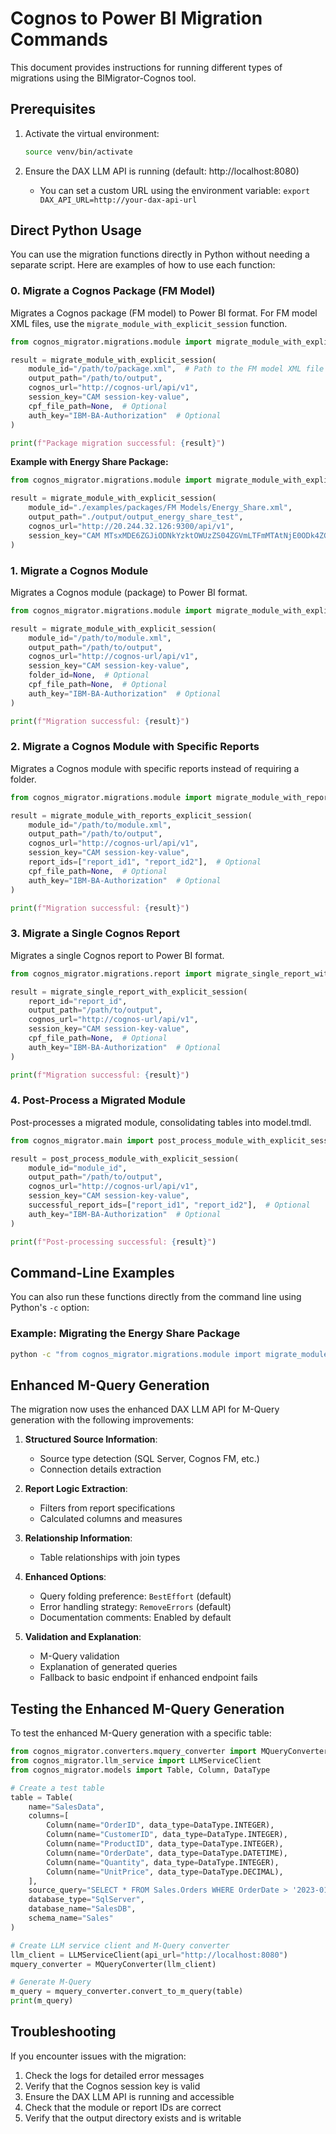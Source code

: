 # Cognos to Power BI Migration Commands

This document provides instructions for running different types of migrations using the BIMigrator-Cognos tool.

## Prerequisites

1. Activate the virtual environment:
   ```bash
   source venv/bin/activate
   ```

2. Ensure the DAX LLM API is running (default: http://localhost:8080)
   - You can set a custom URL using the environment variable: `export DAX_API_URL=http://your-dax-api-url`

## Direct Python Usage

You can use the migration functions directly in Python without needing a separate script. Here are examples of how to use each function:

### 0. Migrate a Cognos Package (FM Model)

Migrates a Cognos package (FM model) to Power BI format. For FM model XML files, use the `migrate_module_with_explicit_session` function.

```python
from cognos_migrator.migrations.module import migrate_module_with_explicit_session

result = migrate_module_with_explicit_session(
    module_id="/path/to/package.xml",  # Path to the FM model XML file
    output_path="/path/to/output",
    cognos_url="http://cognos-url/api/v1",
    session_key="CAM session-key-value",
    cpf_file_path=None,  # Optional
    auth_key="IBM-BA-Authorization"  # Optional
)

print(f"Package migration successful: {result}")
```

**Example with Energy Share Package:**

```python
from cognos_migrator.migrations.module import migrate_module_with_explicit_session

result = migrate_module_with_explicit_session(
    module_id="./examples/packages/FM Models/Energy_Share.xml",
    output_path="./output/output_energy_share_test",
    cognos_url="http://20.244.32.126:9300/api/v1",
    session_key="CAM MTsxMDE6ZGJiODNkYzktOWUzZS04ZGVmLTFmMTAtNjE0ODk4ZGU2ZGRhOjIwODUxMjA4MzE7MDszOzA7"
)
```

### 1. Migrate a Cognos Module

Migrates a Cognos module (package) to Power BI format.

```python
from cognos_migrator.migrations.module import migrate_module_with_explicit_session

result = migrate_module_with_explicit_session(
    module_id="/path/to/module.xml",
    output_path="/path/to/output",
    cognos_url="http://cognos-url/api/v1",
    session_key="CAM session-key-value",
    folder_id=None,  # Optional
    cpf_file_path=None,  # Optional
    auth_key="IBM-BA-Authorization"  # Optional
)

print(f"Migration successful: {result}")
```

### 2. Migrate a Cognos Module with Specific Reports

Migrates a Cognos module with specific reports instead of requiring a folder.

```python
from cognos_migrator.migrations.module import migrate_module_with_reports_explicit_session

result = migrate_module_with_reports_explicit_session(
    module_id="/path/to/module.xml",
    output_path="/path/to/output",
    cognos_url="http://cognos-url/api/v1",
    session_key="CAM session-key-value",
    report_ids=["report_id1", "report_id2"],  # Optional
    cpf_file_path=None,  # Optional
    auth_key="IBM-BA-Authorization"  # Optional
)

print(f"Migration successful: {result}")
```

### 3. Migrate a Single Cognos Report

Migrates a single Cognos report to Power BI format.

```python
from cognos_migrator.migrations.report import migrate_single_report_with_explicit_session

result = migrate_single_report_with_explicit_session(
    report_id="report_id",
    output_path="/path/to/output",
    cognos_url="http://cognos-url/api/v1",
    session_key="CAM session-key-value",
    cpf_file_path=None,  # Optional
    auth_key="IBM-BA-Authorization"  # Optional
)

print(f"Migration successful: {result}")
```

### 4. Post-Process a Migrated Module

Post-processes a migrated module, consolidating tables into model.tmdl.

```python
from cognos_migrator.main import post_process_module_with_explicit_session

result = post_process_module_with_explicit_session(
    module_id="module_id",
    output_path="/path/to/output",
    cognos_url="http://cognos-url/api/v1",
    session_key="CAM session-key-value",
    successful_report_ids=["report_id1", "report_id2"],  # Optional
    auth_key="IBM-BA-Authorization"  # Optional
)

print(f"Post-processing successful: {result}")
```

## Command-Line Examples

You can also run these functions directly from the command line using Python's `-c` option:

### Example: Migrating the Energy Share Package

```bash
python -c "from cognos_migrator.migrations.module import migrate_module_with_explicit_session; print(migrate_module_with_explicit_session('./examples/packages/FM Models/Energy_Share.xml', './output/output_energy_share_test', 'http://20.244.32.126:9300/api/v1', 'CAM MTsxMDE6ZGJiODNkYzktOWUzZS04ZGVmLTFmMTAtNjE0ODk4ZGU2ZGRhOjIwODUxMjA4MzE7MDszOzA7'))"
```

## Enhanced M-Query Generation

The migration now uses the enhanced DAX LLM API for M-Query generation with the following improvements:

1. **Structured Source Information**:
   - Source type detection (SQL Server, Cognos FM, etc.)
   - Connection details extraction

2. **Report Logic Extraction**:
   - Filters from report specifications
   - Calculated columns and measures

3. **Relationship Information**:
   - Table relationships with join types

4. **Enhanced Options**:
   - Query folding preference: `BestEffort` (default)
   - Error handling strategy: `RemoveErrors` (default)
   - Documentation comments: Enabled by default

5. **Validation and Explanation**:
   - M-Query validation
   - Explanation of generated queries
   - Fallback to basic endpoint if enhanced endpoint fails

## Testing the Enhanced M-Query Generation

To test the enhanced M-Query generation with a specific table:

```python
from cognos_migrator.converters.mquery_converter import MQueryConverter
from cognos_migrator.llm_service import LLMServiceClient
from cognos_migrator.models import Table, Column, DataType

# Create a test table
table = Table(
    name="SalesData",
    columns=[
        Column(name="OrderID", data_type=DataType.INTEGER),
        Column(name="CustomerID", data_type=DataType.INTEGER),
        Column(name="ProductID", data_type=DataType.INTEGER),
        Column(name="OrderDate", data_type=DataType.DATETIME),
        Column(name="Quantity", data_type=DataType.INTEGER),
        Column(name="UnitPrice", data_type=DataType.DECIMAL),
    ],
    source_query="SELECT * FROM Sales.Orders WHERE OrderDate > '2023-01-01'",
    database_type="SqlServer",
    database_name="SalesDB",
    schema_name="Sales"
)

# Create LLM service client and M-Query converter
llm_client = LLMServiceClient(api_url="http://localhost:8080")
mquery_converter = MQueryConverter(llm_client)

# Generate M-Query
m_query = mquery_converter.convert_to_m_query(table)
print(m_query)
```

## Troubleshooting

If you encounter issues with the migration:

1. Check the logs for detailed error messages
2. Verify that the Cognos session key is valid
3. Ensure the DAX LLM API is running and accessible
4. Check that the module or report IDs are correct
5. Verify that the output directory exists and is writable
